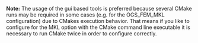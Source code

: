 **Note:** The usage of the gui based tools is preferred because several CMake runs may be required in some cases (e.g. for the OGS_FEM_MKL configuration) due to CMakes execution behavior. That means if you like to configure for the MKL option with the CMake command line executable it is necessary to run CMake twice in order to configure correctly.